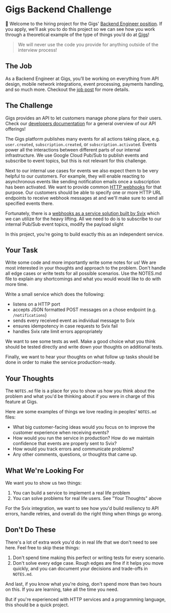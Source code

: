 # Gigs Backend Challenge

👋 Welcome to the hiring project for the Gigs' [Backend Engineer position][position]. If you apply, we’ll ask you to do this project so we can see how you work through a theoretical example of the type of things you’d do at [Gigs]!

> We will never use the code you provide for anything outside of the interview process!

## The Job

As a Backend Engineer at Gigs, you’ll be working on everything from API design, mobile network integrations, event processing, payments handling, and so much more. Checkout the [job post][position] for more details.

## The Challenge

Gigs provides an API to let customers manage phone plans for their users. Check our [developers documentation] for a general overview of our API offerings!

The Gigs platform publishes many events for all actions taking place, e.g. `user.created`, `subscription.created`, or `subscription.activated`. Events power all the interactions between different parts of our internal infrastructure. We use Google Cloud Pub/Sub to publish events and subscribe to event topics, but this is not relevant for this challenge.

Next to our internal use cases for events we also expect them to be very helpful to our customers. For example, they will enable reacting to asynchronous events like sending notification emails once a subscription has been activated. We want to provide common [HTTP webhooks][webhooks] for that purpose. Our customers should be able to specify one or more HTTP URL endpoints to receive webhook messages at and we'll make sure to send all specified events there.

Fortunately, there is a [webhooks as a service solution built by Svix][svix] which we can utilize for the heavy lifting. All we need to do is to subscribe to our internal Pub/Sub event topics, modify the payload slight

In this project, you're going to build exactly this as an independent service.

## Your Task

Write some code and more importantly write some notes for us! We are most interested in your thoughts and approach to the problem. Don't handle all edge cases or write tests for all possible scenarios. Use the NOTES.md file to explain any shortcomings and what you would would like to do with more time.

Write a small service which does the following:

* listens on a HTTP port
* accepts JSON formatted POST messages on a chose endpoint (e.g. `/notifications`)
* sends every received event as individual message to Svix
* ensures idempotency in case requests to Svix fail
* handles Svix rate limit errors appropriately

We want to see some tests as well. Make a good choice what you think should be tested directly and write down your thoughts on additional tests.

Finally, we want to hear your thoughts on what follow up tasks should be done in order to make the service production-ready.

## Your Thoughts

The `NOTES.md` file is a place for you to show us how you think about the problem and what you'd be thinking about if you were in charge of this feature at Gigs.

Here are some examples of things we love reading in peoples' `NOTES.md` files:

* What big customer-facing ideas would you focus on to improve the customer experience when receiving events?
* How would you run the service in production? How do we maintain confidence that events are properly sent to Svix?
* How would you track errors and communicate problems?
* Any other comments, questions, or thoughts that came up.

## What We're Looking For

We want you to show us two things:

1. You can build a service to implement a real life problem
1. You can solve problems for real life users. See "Your Thoughts" above

For the Svix integration, we want to see how you'd build resiliency to API errors, handle retries, and overall do the right thing when things go wrong.

## Don't Do These

There's a lot of extra work you'd do in real life that we don't need to see here. Feel free to skip these things:

1. Don't spend time making this perfect or writing tests for every scenario.
2. Don't solve every edge case. Rough edges are fine if it helps you move quickly, and you can document your decisions and trade-offs in `NOTES.md`.

And last, if you know what you're doing, don't spend more than two hours on this.
If you are learning, take all the time you need.

But if you're experienced with HTTP services and a programming language, this should be a quick project.

[gigs]: https://gigs.com
[developers documentation]: https://developers.gigs.com/docs/api/35a6c0eba105a-quickstart
[position]: https://www.notion.so/wearegigs/Senior-Backend-Engineer-f-m-x-f835f407269e4c3c8c8030fd45896b2e
[svix]: https://www.svix.com/
[webhooks]: https://webhooks.fyi/
